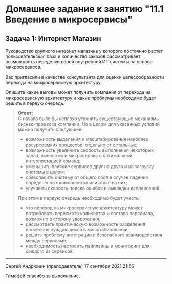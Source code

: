 # Домашнее задание к занятию "11.1 Введение в микросервисы"

## Задача 1: Интернет Магазин

Руководство крупного интернет магазина у которого постоянно растёт пользовательская база и количество заказов рассматривает возможность переделки своей внутренней ИТ системы на основе микросервисов. 

Вас пригласили в качестве консультанта для оценки целесообразности перехода на микросервисную архитектуру. 

Опишите какие выгоды может получить компания от перехода на микросервисную архитектуру и какие проблемы необходимо будет решить в первую очередь.

> **Ответ:**    
> С начала было бы неплохо уточнить существующие механизмы бизнес-процесса компании. Но в целом для указанных условий можно получить следующее:    
> - возможность выделения и масштабирования наиболее ресурсоемких процессов, отдельно от остальных;    
> - возможность увеличить скорость выполнения некоторых задач, вынеся их в микросервис с оптимальной интерпретацией команд;    
> - уменьшить влияние сервисов друг на друга и на загрузку системы в целом;    
> - обезопасить систему от общего сбоя в случае падения определенных компонентов или атаке на них;
> - улучшить скорость поиска ошибок и выкладки исправлений.    
>    
> При этом в первую очередь необходимо будет учесть:    
> - что переход на микросервисную архитектуру может потребовать пересмотр количества и состава персонала, возможно в сторону удорожания;
> - рассмотреть практическую возможность разделения процессов нуждающихся в масштабировании;
> - решить проблему интеграции и безопасного взаимодействия между сервисами;
> - необходимость настроить пайплайны и мониторинг для каждого из сервисов.

---

Сергей Андрюнин (преподаватель)
17 сентября 2021 21:56

Тимофей спасибо за выполнение.